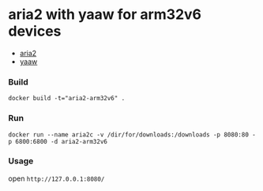 # aria2 with yaaw for arm32v6 devices

* [aria2](https://aria2.github.io)
* [yaaw](https://github.com/binux/yaaw) 


### Build

`docker build -t="aria2-arm32v6" .`

### Run

`docker run --name aria2c -v /dir/for/downloads:/downloads -p 8080:80 -p 6800:6800 -d aria2-arm32v6`

### Usage

open `http://127.0.0.1:8080/`